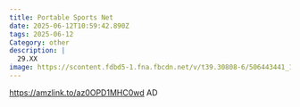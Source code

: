 ```yaml
---
title: Portable Sports Net
date: 2025-06-12T10:59:42.890Z
tags: 2025-06-12
Category: other
description: |
  29.XX
image: https://scontent.fdbd5-1.fna.fbcdn.net/v/t39.30808-6/506443441_122163638210522111_3109394520305258370_n.jpg?_nc_cat=110&ccb=1-7&_nc_sid=127cfc&_nc_ohc=wyx64taXDNQQ7kNvwGAXrwR&_nc_oc=AdkmlJmyBnGPQMOO1r4IrHh3dIsl9--QczPTM6KqSGvElhGzLmDolG2x_oPQxAo7nEYpd7GcWYEHi7z-3q3JlToi&_nc_zt=23&_nc_ht=scontent.fdbd5-1.fna&_nc_gid=OC7enMbcm3xIgubKZl-bJQ&oh=00_AfNHahp6VvdxT1y_pkBZSy8liadTVUwkQyz3S1IB6ByQ8g&oe=685075F6
---
```

https://amzlink.to/az0OPD1MHC0wd    AD